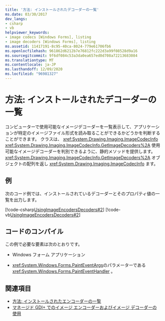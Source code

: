 ```yaml
---
title: '方法: インストールされたデコーダーの一覧'
ms.date: 03/30/2017
dev_langs:
- csharp
- vb
helpviewer_keywords:
- image codecs [Windows Forms], listing
- image decoders [Windows Forms], listing
ms.assetid: 11417191-8c95-40ca-8024-779e61706fb6
ms.openlocfilehash: 961862d6212b7e76812fc222d3a99f08528d9a16
ms.sourcegitcommit: 9f6df084c53a3da0ea657ed0d708a72213683084
ms.translationtype: MT
ms.contentlocale: ja-JP
ms.lasthandoff: 12/09/2020
ms.locfileid: "96981327"
---
```

# <a name="how-to-list-installed-decoders"></a>方法: インストールされたデコーダーの一覧
コンピューターで使用可能なイメージデコーダーを一覧表示して、アプリケーションが特定のイメージファイル形式を読み取ることができるかどうかを判断することができます。 クラスは、 <xref:System.Drawing.Imaging.ImageCodecInfo> <xref:System.Drawing.Imaging.ImageCodecInfo.GetImageDecoders%2A> 使用可能なイメージデコーダーを判別できるように、静的メソッドを提供します。 <xref:System.Drawing.Imaging.ImageCodecInfo.GetImageDecoders%2A> オブジェクトの配列を返し <xref:System.Drawing.Imaging.ImageCodecInfo> ます。  
  
## <a name="example"></a>例  
 次のコード例では、インストールされているデコーダーとそのプロパティ値の一覧を出力します。  
  
 [!code-csharp[UsingImageEncodersDecoders#2](~/samples/snippets/csharp/VS_Snippets_Winforms/UsingImageEncodersDecoders/CS/Form1.cs#2)]
 [!code-vb[UsingImageEncodersDecoders#2](~/samples/snippets/visualbasic/VS_Snippets_Winforms/UsingImageEncodersDecoders/VB/Form1.vb#2)]  
  
## <a name="compiling-the-code"></a>コードのコンパイル  
 この例で必要な要素は次のとおりです。  
  
- Windows フォーム アプリケーション  
  
- <xref:System.Windows.Forms.PaintEventArgs>のパラメーターである <xref:System.Windows.Forms.PaintEventHandler> 。  
  
## <a name="see-also"></a>関連項目

- [方法: インストールされたエンコーダーの一覧](how-to-list-installed-encoders.md)
- [マネージド GDI+ でのイメージ エンコーダーおよびイメージ デコーダーの使用](using-image-encoders-and-decoders-in-managed-gdi.md)
